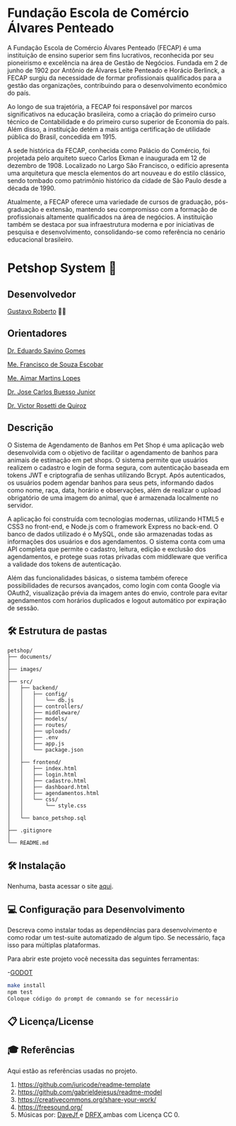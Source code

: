 # Fundação Escola de Comércio Álvares Penteado

A Fundação Escola de Comércio Álvares Penteado (FECAP) é uma instituição de ensino superior sem fins lucrativos, reconhecida por seu pioneirismo e excelência na área de Gestão de Negócios. Fundada em 2 de junho de 1902 por Antônio de Álvares Leite Penteado e Horácio Berlinck, a FECAP surgiu da necessidade de formar profissionais qualificados para a gestão das organizações, contribuindo para o desenvolvimento econômico do país.

Ao longo de sua trajetória, a FECAP foi responsável por marcos significativos na educação brasileira, como a criação do primeiro curso técnico de Contabilidade e do primeiro curso superior de Economia do país. Além disso, a instituição detém a mais antiga certificação de utilidade pública do Brasil, concedida em 1915.

A sede histórica da FECAP, conhecida como Palácio do Comércio, foi projetada pelo arquiteto sueco Carlos Ekman e inaugurada em 12 de dezembro de 1908. Localizado no Largo São Francisco, o edifício apresenta uma arquitetura que mescla elementos do art nouveau e do estilo clássico, sendo tombado como patrimônio histórico da cidade de São Paulo desde a década de 1990.

Atualmente, a FECAP oferece uma variedade de cursos de graduação, pós-graduação e extensão, mantendo seu compromisso com a formação de profissionais altamente qualificados na área de negócios. A instituição também se destaca por sua infraestrutura moderna e por iniciativas de pesquisa e desenvolvimento, consolidando-se como referência no cenário educacional brasileiro.

# Petshop System 🐶

## Desenvolvedor

[Gustavo Roberto](https://www.linkedin.com/in/gustavo-roberto-0aa488288/) 👨‍💻

## Orientadores

<a href="https://www.linkedin.com/in/eduardo-savino-gomes-77833a10/">Dr. Eduardo Savino Gomes</a>

<a href="https://www.linkedin.com/in/francisco-escobar/">Me. Francisco de Souza Escobar</a>

<a href="https://www.linkedin.com/in/aimarlopes/">Me. Aimar Martins Lopes</a>

<a href="https://www.linkedin.com/in/jbuesso/">Dr. Jose Carlos Buesso Junior</a>

<a href="https://www.linkedin.com/in/victorbarq/?originalSubdomain=br">Dr. Victor Rosetti de Quiroz</a>

## Descrição

O Sistema de Agendamento de Banhos em Pet Shop é uma aplicação web desenvolvida com o objetivo de facilitar o agendamento de banhos para animais de estimação em pet shops. O sistema permite que usuários realizem o cadastro e login de forma segura, com autenticação baseada em tokens JWT e criptografia de senhas utilizando Bcrypt. Após autenticados, os usuários podem agendar banhos para seus pets, informando dados como nome, raça, data, horário e observações, além de realizar o upload obrigatório de uma imagem do animal, que é armazenada localmente no servidor.

A aplicação foi construída com tecnologias modernas, utilizando HTML5 e CSS3 no front-end, e Node.js com o framework Express no back-end. O banco de dados utilizado é o MySQL, onde são armazenadas todas as informações dos usuários e dos agendamentos. O sistema conta com uma API completa que permite o cadastro, leitura, edição e exclusão dos agendamentos, e protege suas rotas privadas com middleware que verifica a validade dos tokens de autenticação.

Além das funcionalidades básicas, o sistema também oferece possibilidades de recursos avançados, como login com conta Google via OAuth2, visualização prévia da imagem antes do envio, controle para evitar agendamentos com horários duplicados e logout automático por expiração de sessão.

## 🛠 Estrutura de pastas

    petshop/
    ├── documents/
    │
    ├── images/
    │
    ├── src/
    │   ├── backend/
    │   │   ├── config/
    │   │   │   └── db.js
    │   │   ├── controllers/
    │   │   ├── middleware/
    │   │   ├── models/
    │   │   ├── routes/
    │   │   ├── uploads/
    │   │   ├── .env
    │   │   ├── app.js
    │   │   └── package.json
    │   │
    │   ├── frontend/
    │   │   ├── index.html
    │   │   ├── login.html
    │   │   ├── cadastro.html
    │   │   ├── dashboard.html
    │   │   ├── agendamentos.html
    │   │   └── css/
    │   │       └── style.css
    │   │
    │   └── banco_petshop.sql
    │
    ├── .gitignore
    │
    └── README.md

## 🛠 Instalação

Nenhuma, basta acessar o site [aqui](#).

## 💻 Configuração para Desenvolvimento

Descreva como instalar todas as dependências para desenvolvimento e como rodar um test-suite automatizado de algum tipo. Se necessário, faça isso para múltiplas plataformas.

Para abrir este projeto você necessita das seguintes ferramentas:

-<a href="https://godotengine.org/download">GODOT</a>

```sh
make install
npm test
Coloque código do prompt de comnando se for necessário
```

## 📋 Licença/License


## 🎓 Referências

Aqui estão as referências usadas no projeto.

1. <https://github.com/iuricode/readme-template>
2. <https://github.com/gabrieldejesus/readme-model>
3. <https://creativecommons.org/share-your-work/>
4. <https://freesound.org/>
5. Músicas por: <a href="https://freesound.org/people/DaveJf/sounds/616544/"> DaveJf </a> e <a href="https://freesound.org/people/DRFX/sounds/338986/"> DRFX </a> ambas com Licença CC 0.

